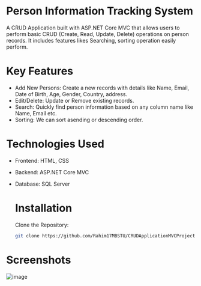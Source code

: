 # Person Information Tracking System
A CRUD Application built with ASP.NET Core MVC that allows users to perform basic CRUD (Create, Read, Update, Delete) operations on person records. It includes features likes Searching, sorting operation easily perform.

# Key Features
* Add New Persons: Create a new records with details like Name, Email, Date of Birth, Age, Gender, Country, address.
* Edit/Delete: Update or Remove existing records.
* Search: Quickly find person information based on any column name like Name, Email etc.
* Sorting: We can sort asending or descending order.

# Technologies Used
* Frontend: HTML, CSS
* Backend: ASP.NET Core MVC
* Database: SQL Server

  # Installation
  Clone the Repository:
     ````bash
     git clone https://github.com/Rahim17MBSTU/CRUDApplicationMVCProject.git
     ````
# Screenshots
![image](https://github.com/user-attachments/assets/db4600e9-6cfc-4bbf-8dab-4b1786a628b7)
